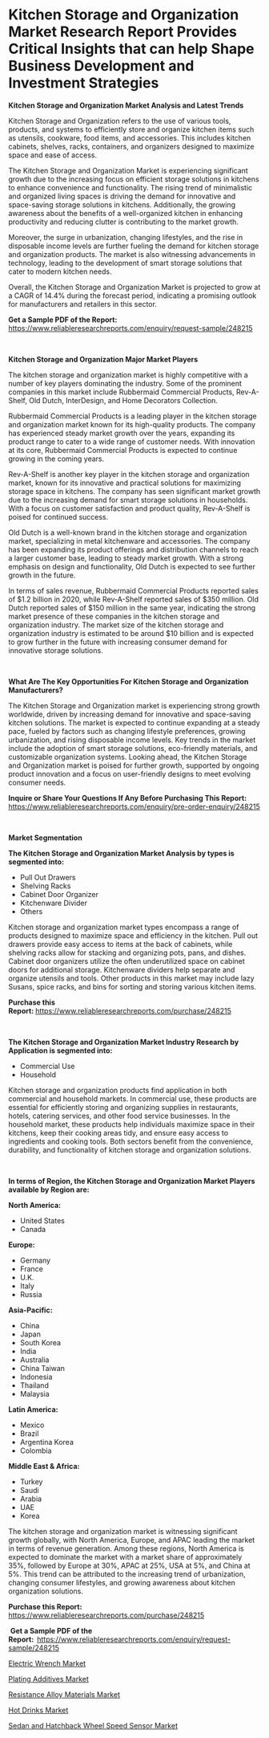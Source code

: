 <p><h1>Kitchen Storage and Organization Market Research Report Provides Critical Insights that can help Shape Business Development and Investment Strategies</h1></p><p><strong>Kitchen Storage and Organization Market Analysis and Latest Trends</strong></p>
<p><p>Kitchen Storage and Organization refers to the use of various tools, products, and systems to efficiently store and organize kitchen items such as utensils, cookware, food items, and accessories. This includes kitchen cabinets, shelves, racks, containers, and organizers designed to maximize space and ease of access.</p><p>The Kitchen Storage and Organization Market is experiencing significant growth due to the increasing focus on efficient storage solutions in kitchens to enhance convenience and functionality. The rising trend of minimalistic and organized living spaces is driving the demand for innovative and space-saving storage solutions in kitchens. Additionally, the growing awareness about the benefits of a well-organized kitchen in enhancing productivity and reducing clutter is contributing to the market growth.</p><p>Moreover, the surge in urbanization, changing lifestyles, and the rise in disposable income levels are further fueling the demand for kitchen storage and organization products. The market is also witnessing advancements in technology, leading to the development of smart storage solutions that cater to modern kitchen needs.</p><p>Overall, the Kitchen Storage and Organization Market is projected to grow at a CAGR of 14.4% during the forecast period, indicating a promising outlook for manufacturers and retailers in this sector.</p></p>
<p><strong>Get a Sample PDF of the Report:&nbsp;</strong> <a href="https://www.reliableresearchreports.com/enquiry/request-sample/248215">https://www.reliableresearchreports.com/enquiry/request-sample/248215</a></p>
<p>&nbsp;</p>
<p><strong>Kitchen Storage and Organization Major Market Players</strong></p>
<p><p>The kitchen storage and organization market is highly competitive with a number of key players dominating the industry. Some of the prominent companies in this market include Rubbermaid Commercial Products, Rev-A-Shelf, Old Dutch, InterDesign, and Home Decorators Collection.</p><p>Rubbermaid Commercial Products is a leading player in the kitchen storage and organization market known for its high-quality products. The company has experienced steady market growth over the years, expanding its product range to cater to a wide range of customer needs. With innovation at its core, Rubbermaid Commercial Products is expected to continue growing in the coming years.</p><p>Rev-A-Shelf is another key player in the kitchen storage and organization market, known for its innovative and practical solutions for maximizing storage space in kitchens. The company has seen significant market growth due to the increasing demand for smart storage solutions in households. With a focus on customer satisfaction and product quality, Rev-A-Shelf is poised for continued success.</p><p>Old Dutch is a well-known brand in the kitchen storage and organization market, specializing in metal kitchenware and accessories. The company has been expanding its product offerings and distribution channels to reach a larger customer base, leading to steady market growth. With a strong emphasis on design and functionality, Old Dutch is expected to see further growth in the future.</p><p>In terms of sales revenue, Rubbermaid Commercial Products reported sales of $1.2 billion in 2020, while Rev-A-Shelf reported sales of $350 million. Old Dutch reported sales of $150 million in the same year, indicating the strong market presence of these companies in the kitchen storage and organization industry. The market size of the kitchen storage and organization industry is estimated to be around $10 billion and is expected to grow further in the future with increasing consumer demand for innovative storage solutions.</p></p>
<p>&nbsp;</p>
<p><strong>What Are The Key Opportunities For Kitchen Storage and Organization Manufacturers?</strong></p>
<p><p>The Kitchen Storage and Organization market is experiencing strong growth worldwide, driven by increasing demand for innovative and space-saving kitchen solutions. The market is expected to continue expanding at a steady pace, fueled by factors such as changing lifestyle preferences, growing urbanization, and rising disposable income levels. Key trends in the market include the adoption of smart storage solutions, eco-friendly materials, and customizable organization systems. Looking ahead, the Kitchen Storage and Organization market is poised for further growth, supported by ongoing product innovation and a focus on user-friendly designs to meet evolving consumer needs.</p></p>
<p><strong>Inquire or Share Your Questions If Any Before Purchasing This Report:</strong> <a href="https://www.reliableresearchreports.com/enquiry/pre-order-enquiry/248215">https://www.reliableresearchreports.com/enquiry/pre-order-enquiry/248215</a></p>
<p>&nbsp;</p>
<p><strong>Market Segmentation</strong></p>
<p><strong>The Kitchen Storage and Organization Market Analysis by types is segmented into:</strong></p>
<p><ul><li>Pull Out Drawers</li><li>Shelving Racks</li><li>Cabinet Door Organizer</li><li>Kitchenware Divider</li><li>Others</li></ul></p>
<p><p>Kitchen storage and organization market types encompass a range of products designed to maximize space and efficiency in the kitchen. Pull out drawers provide easy access to items at the back of cabinets, while shelving racks allow for stacking and organizing pots, pans, and dishes. Cabinet door organizers utilize the often underutilized space on cabinet doors for additional storage. Kitchenware dividers help separate and organize utensils and tools. Other products in this market may include lazy Susans, spice racks, and bins for sorting and storing various kitchen items.</p></p>
<p><strong>Purchase this Report:&nbsp;</strong><a href="https://www.reliableresearchreports.com/purchase/248215">https://www.reliableresearchreports.com/purchase/248215</a></p>
<p>&nbsp;</p>
<p><strong>The Kitchen Storage and Organization Market Industry Research by Application is segmented into:</strong></p>
<p><ul><li>Commercial Use</li><li>Household</li></ul></p>
<p><p>Kitchen storage and organization products find application in both commercial and household markets. In commercial use, these products are essential for efficiently storing and organizing supplies in restaurants, hotels, catering services, and other food service businesses. In the household market, these products help individuals maximize space in their kitchens, keep their cooking areas tidy, and ensure easy access to ingredients and cooking tools. Both sectors benefit from the convenience, durability, and functionality of kitchen storage and organization solutions.</p></p>
<p>&nbsp;</p>
<p><strong>In terms of Region, the Kitchen Storage and Organization Market Players available by Region are:</strong></p>
<p>
    <p> <strong> North America: </strong>
        <ul>
            <li>United States</li>
            <li>Canada</li>
        </ul>
        </p> 
    <p> <strong> Europe: </strong>
        <ul>
            <li>Germany</li>
            <li>France</li>
            <li>U.K.</li>
            <li>Italy</li>
            <li>Russia</li>
        </ul>
        </p> 
    <p> <strong> Asia-Pacific: </strong>
        <ul>
            <li>China</li>
            <li>Japan</li>
            <li>South Korea</li>
            <li>India</li>
            <li>Australia</li>
            <li>China Taiwan</li>
            <li>Indonesia</li>
            <li>Thailand</li>
            <li>Malaysia</li>
        </ul>
        </p> 
    <p> <strong> Latin America: </strong>
        <ul>
            <li>Mexico</li>
            <li>Brazil</li>
            <li>Argentina Korea</li>
            <li>Colombia</li>
        </ul>
        </p> 
    <p> <strong> Middle East & Africa: </strong>
        <ul>
            <li>Turkey</li>
            <li>Saudi</li>
            <li>Arabia</li>
            <li>UAE</li>
            <li>Korea</li>
        </ul>
    </p>
    </p>
<p><p>The kitchen storage and organization market is witnessing significant growth globally, with North America, Europe, and APAC leading the market in terms of revenue generation. Among these regions, North America is expected to dominate the market with a market share of approximately 35%, followed by Europe at 30%, APAC at 25%, USA at 5%, and China at 5%. This trend can be attributed to the increasing trend of urbanization, changing consumer lifestyles, and growing awareness about kitchen organization solutions.</p></p>
<p><strong>Purchase this Report: </strong><a href="https://www.reliableresearchreports.com/purchase/248215">https://www.reliableresearchreports.com/purchase/248215</a></p>
<p>&nbsp;<strong>Get a Sample PDF of the Report:&nbsp;&nbsp;</strong><a href="https://www.reliableresearchreports.com/enquiry/request-sample/248215">https://www.reliableresearchreports.com/enquiry/request-sample/248215</a></p>
<p><strong></strong></p>
<p><p><a href="https://ivy-potential-64b.notion.site/Electric-Wrench-Market-A-Comprehensive-Report-of-its-Market-Share-Growth-Trends-2024-2031-d0ccd8adade1412a868f3f8cdaf5b60c">Electric Wrench Market</a></p><p><a href="https://view.publitas.com/reportprime-1/plating-additives-market-dynamics-2024-2031-also-about-its-market-trends-projections-and-opportunities/">Plating Additives Market</a></p><p><a href="https://view.publitas.com/reportprime-1/resistance-alloy-materials-market-size-and-examines-its-market-scope-with-a-primary-focus-on-growth-opportunities-and-forecasted-trends-spanning-from-2024-to-2031/">Resistance Alloy Materials Market</a></p><p><a href="https://github.com/zjyglelu/Market-Research-Report-List-1/blob/main/hot-drinks-market.md">Hot Drinks Market</a></p><p><a href="https://five-trouble-98a.notion.site/Sedan-and-Hatchback-Wheel-Speed-Sensor-Market-Size-Share-Trends-Analysis-Report-By-Application-R-0b4d17028df64e06b851b00addebda45">Sedan and Hatchback Wheel Speed Sensor Market</a></p></p>